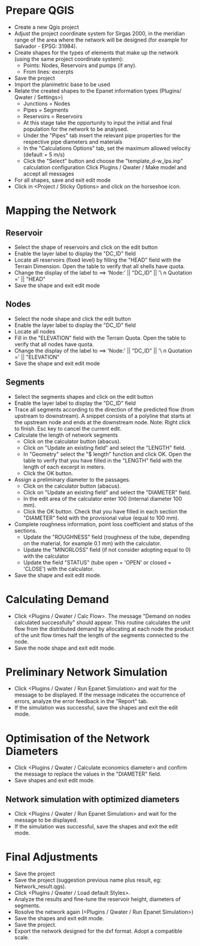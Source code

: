 # Prepare QGIS

-	Create a new Qgis project
-	Adjust the project coordinate system for Sirgas 2000, in the meridian range of the area where the network will be designed (for example for Salvador - EPSG: 31984).
-	Create shapes for the types of elements that make up the network (using the same project coordinate system):
	-	Points: Nodes, Reservoirs and pumps (if any).
	-	From lines: excerpts
-	Save the project 
-	Import the planimetric base to be used 
-	Relate the created shapes to the Epanet information types (Plugins/ Qwater / Settings>) 
	-	Junctions = Nodes
  	-	Pipes = Segments
  	-	Reservoirs = Reservoirs
  	-	At this stage take the opportunity to input the initial and final population for the network to be analysed.
  	-	Under the "Pipes" tab insert the relevant pipe properties for the respective pipe diameters and materials
  	-	In the "Calculations Options" tab, set the maximum allowed velocity (default = 5 m/s)
 	-	Click the "Select" button and choose the "template_d-w_lps.inp" calculation configuration Click Plugins / Qwater / Make model and accept all messages 
-	For all shapes, save and exit edit mode 
-	Click in <Project / Sticky Options> and click on the horseshoe icon.

# Mapping the Network

## Reservoir
-	Select the shape of reservoirs and click on the edit button 
-	Enable the layer label to display the "DC_ID" field 
-	Locate all reservoirs (fixed level) by filling the "HEAD" field with the Terrain Dimension. Open the table to verify that all shells have quota.
-	Change the display of the label to ==> 'Node:' || "DC_ID" || '\ n Quotation =' || "HEAD"
-	Save the shape and exit edit mode

## Nodes
-	Select the node shape and click the edit button
-	Enable the layer label to display the "DC_ID" field
-	Locate all nodes 
-	Fill in the "ELEVATION" field with the Terrain Quota. Open the table to verify that all nodes have quota. 
-	Change the display of the label to ==> 'Node:' || "DC_ID" || '\ n Quotation =' || "ELEVATION" 
-	Save the shape and exit edit mode


## Segments
-	Select the segments shapes and click on the edit button
-	Enable the layer label to display the "DC_ID" field 
-	Trace all segments according to the direction of the predicted flow (from upstream to downstream). A snippet consists of a polyline that starts at the upstream node and ends at the downstream node. Note: Right click to finish. Esc key to cancel the current edit. 
-	Calculate the length of network segments
  	-	Click on the calculator button (abacus).
 	-	Click on "Update an existing field" and select the "LENGTH" field.
 	-	In "Geometry" select the "$ length" function and click OK. Open the table to verify that you have filled in the "LENGTH" field with the length of each excerpt in meters.
 	-	Click the OK button. 
-	Assign a preliminary diameter to the passages.
	-	Click on the calculator button (abacus). 
	-	Click on "Update an existing field" and select the "DIAMETER" field. 
  	-	In the edit area of the calculator enter 100 (internal diameter 100 mm). 
  	-	Click the OK button. Check that you have filled in each section the "DIAMETER" field with the provisional value (equal to 100 mm). 
-	Complete roughness information, point loss coefficient and status of the sections. 
  	-	Update the "ROUGHNESS" field (roughness of the tube, depending on the material, for example 0.1 mm) with the calculator. 
  	-	Update the "MINORLOSS" field (if not consider adopting equal to 0) with the calculator 
  	-	Update the field "STATUS" (tube open = 'OPEN' or closed = 'CLOSE') with the calculator. 
-	Save the shape and exit edit mode.

# Calculating Demand
-	Click <Plugins / Qwater / Calc Flow>. The message "Demand on nodes calculated successfully" should appear. This routine calculates the unit flow from the distributed demand by allocating at each node the product of the unit flow times half the length of the segments connected to the node. 
-	Save the node shape and exit edit mode.

# Preliminary Network Simulation
-	Click <Plugins / Qwater / Run Epanet Simulation> and wait for the message to be displayed. If the message indicates the occurrence of errors, analyze the error feedback in the "Report" tab. 
-	If the simulation was successful, save the shapes and exit the edit mode.

# Optimisation of the Network Diameters
-	Click <Plugins / Qwater / Calculate economics diameter> and confirm the message to replace the values in the "DIAMETER" field.
-	Save shapes and exit edit mode. 

## Network simulation with optimized diameters 
-	Click <Plugins / Qwater / Run Epanet Simulation> and wait for the message to be displayed. 
-	If the simulation was successful, save the shapes and exit the edit mode.


# Final Adjustments
-	Save the project
-	Save the project (suggestion previous name plus result, eg: Network_result.qgs).
-	Click <Plugins / Qwater / Load default Styles>.
-	Analyze the results and fine-tune the reservoir height, diameters of segments.
-	Rosolve the network again (<Plugins / Qwater / Run Epanet Simulation>) 
-	Save the shapes and exit edit mode. 
-	Save the project. 
-	Export the network designed for the dxf format. Adopt a compatible scale.
